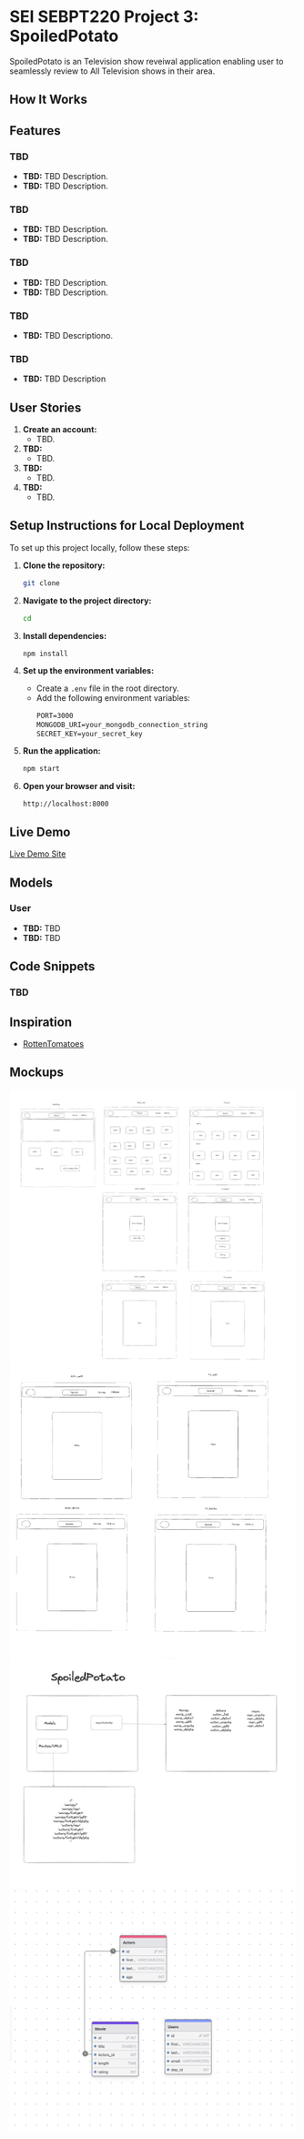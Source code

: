 # SEI SEBPT220 Project 3: SpoiledPotato

SpoiledPotato is an Television show reveiwal application enabling user to seamlessly review to All Television shows in their area.

## How It Works



## Features

### TBD

- **TBD:** TBD Description.
- **TBD:** TBD Description.

### TBD

- **TBD:** TBD Description.
- **TBD:** TBD Description.

### TBD

- **TBD:** TBD Description.
- **TBD:** TBD Description.

### TBD

- **TBD:** TBD Descriptiono.

### TBD

- **TBD:** TBD Description

## User Stories

1. **Create an account:**
   - TBD.
2. **TBD:**
   - TBD.
3. **TBD:**
   - TBD.
4. **TBD:**
   - TBD.

## Setup Instructions for Local Deployment

To set up this project locally, follow these steps:

1. **Clone the repository:**

   ```bash
   git clone 
   ```

2. **Navigate to the project directory:**

   ```bash
   cd 
   ```

3. **Install dependencies:**

   ```bash
   npm install
   ```

4. **Set up the environment variables:**

   - Create a `.env` file in the root directory.
   - Add the following environment variables:
     ```
     PORT=3000
     MONGODB_URI=your_mongodb_connection_string
     SECRET_KEY=your_secret_key
     ```

5. **Run the application:**

   ```bash
   npm start
   ```

6. **Open your browser and visit:**
   ```
   http://localhost:8000
   ```

## Live Demo

[Live Demo Site]()

## Models

### User

- **TBD:** TBD
- **TBD:** TBD

## Code Snippets

### TBD




## Inspiration

- [RottenTomatoes](https://www.rottentomatoes.com/)

## Mockups

![SpoiledPotato](assets/img/FrontendMockup.png)
![SpoiledPotato_p2](assets/img/FrontendMockup_p2.png)
![Backend MockuP](assets/img/BackendMockup.png)
![ERD](assets/img/ERD.png)

